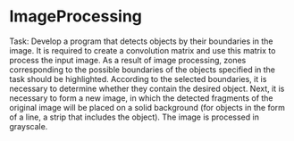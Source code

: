 # ImageProcessing
Task:
Develop a program that detects objects by their boundaries in the image. It is required to create a convolution matrix and use this matrix to process the input image. As a result of image processing, zones corresponding to the possible boundaries of the objects specified in the task should be highlighted. According to the selected boundaries, it is necessary to determine whether they contain the desired object. Next, it is necessary to form a new image, in which the detected fragments of the original image will be placed on a solid background (for objects in the form of a line, a strip that includes the object). The image is processed in grayscale.
